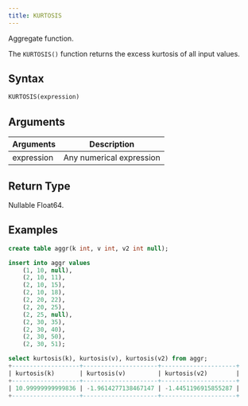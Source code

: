 ```yaml
---
title: KURTOSIS
---
```


Aggregate function.

The `KURTOSIS()` function returns the excess kurtosis of all input values.

## Syntax

```sql
KURTOSIS(expression)
```

## Arguments

| Arguments   | Description                     |
| ----------- | -----------                     |
| expression  | Any numerical expression        |

## Return Type

Nullable Float64.

## Examples

```sql
create table aggr(k int, v int, v2 int null);

insert into aggr values
    (1, 10, null),
    (2, 10, 11),
    (2, 10, 15),
    (2, 10, 18),
    (2, 20, 22),
    (2, 20, 25),
    (2, 25, null),
    (2, 30, 35),
    (2, 30, 40),
    (2, 30, 50),
    (2, 30, 51);

select kurtosis(k), kurtosis(v), kurtosis(v2) from aggr;
+-------------------+---------------------+---------------------+
| kurtosis(k)       | kurtosis(v)         | kurtosis(v2)        |
+-------------------+---------------------+---------------------+
| 10.99999999999836 | -1.9614277138467147 | -1.4451196915855287 |
+-------------------+---------------------+---------------------+
```
